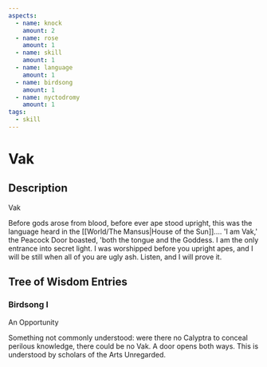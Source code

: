 ```yaml
---
aspects: 
  - name: knock
    amount: 2
  - name: rose
    amount: 1
  - name: skill
    amount: 1
  - name: language
    amount: 1
  - name: birdsong
    amount: 1
  - name: nyctodromy
    amount: 1
tags:
  - skill
---
```


# Vak

## Description
Vak

Before gods arose from blood, before ever ape stood upright, this was the language heard in the [[World/The Mansus|House of the Sun]].... 'I am Vak,' the Peacock Door boasted, 'both the tongue and the Goddess. I am the only entrance into secret light. I was worshipped before you upright apes, and I will be still when all of you are ugly ash. Listen, and I will prove it.
## Tree of Wisdom Entries
### Birdsong I
An Opportunity

Something not commonly understood: were there no Calyptra to conceal perilous knowledge, there could be no Vak. A door opens both ways. This is understood by scholars of the Arts Unregarded.